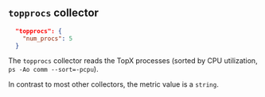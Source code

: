 ## `topprocs` collector

```json
  "topprocs": {
    "num_procs": 5
  }
```

The `topprocs` collector reads the TopX processes (sorted by CPU utilization, `ps -Ao comm --sort=-pcpu`). 

In contrast to most other collectors, the metric value is a `string`.
